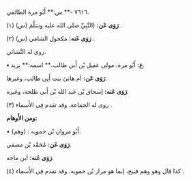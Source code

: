 ٧٦١٦ -** س:** أَبُو مرة الطائفي.

**رَوَى عَن:** (النَّبِيِّ صلى الله عليه وسَلَّمَ (س) (١) .

**رَوَى عَنه:** مكحول الشامي (س) (٢) .

روى له النَّسَائي.

**• ع:** أَبُو مرة، مولى عقيل بْن أَبي طالب،** اسمه:** يزيد.

**رَوَى عَن:** أم هانئ بنت أَبِي طالب، وغيرها.

**رَوَى عَنه:** إسحاق بْن عَبد الله بْن أَبي طلحة، وغيره.

روى له الجماعة. وقد تقدم فِي الأَسماء (٣) .

**ومن الأَوهام:**

• (وهم) : أَبُو مروان بْن حمويه.

**رَوَى عَن:** مُحَمَّد بْن مصفى.

**رَوَى عَنه:** ابن ماجه.

كذا قال وهو وهم قبيح، إنما هو مرار بْن حمويه. وقد تقدم فِي الأَسماء (٤) .
